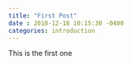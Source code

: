 ```yaml
---
title: "First Post"
date : 2018-12-18 10:15:30 -0400
categories: introduction
---
```


This is the first one
